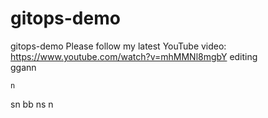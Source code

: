 # gitops-demo
gitops-demo 
Please follow my latest YouTube video: https://www.youtube.com/watch?v=mhMMNl8mgbY
editing  
ggann
   
    n
  
 
sn
 bb
   ns
n
